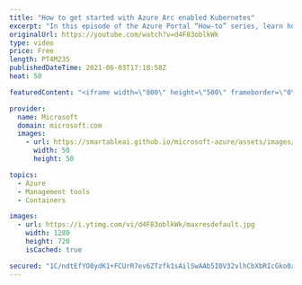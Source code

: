 ```yaml
---
title: "How to get started with Azure Arc enabled Kubernetes"
excerpt: "In this episode of the Azure Portal “How-to” series, learn how to get started with Azure Arc enabled Kubernetes.  Try out these features in the Azure portal: https://portal.azure.com  Keep connected on Twitter: https://twitter.com/AzurePortal   Make sure to keep an eye on our Azure Portal \"How to\" Series"
originalUrl: https://youtube.com/watch?v=d4F83oblkWk
type: video
price: Free
length: PT4M23S
publishedDateTime: 2021-06-03T17:18:58Z
heat: 50

featuredContent: "<iframe width=\"800\" height=\"500\" frameborder=\"0\" src=\"https://www.youtube.com/embed/d4F83oblkWk\" allow=\"accelerometer; autoplay; encrypted-media; gyroscope; picture-in-picture\" allowfullscreen></iframe>"

provider:
  name: Microsoft
  domain: microsoft.com
  images:
    - url: https://smartableai.github.io/microsoft-azure/assets/images/organizations/microsoft.com-50x50.jpg
      width: 50
      height: 50

topics:
  - Azure
  - Management tools
  - Containers

images:
  - url: https://i.ytimg.com/vi/d4F83oblkWk/maxresdefault.jpg
    width: 1280
    height: 720
    isCached: true

secured: "1C/ndtEfYO8ydK1+FCUrR7ev6ZTzfk1sAilSwAAb5I0V32vlhCbXbRIcGko0z56eNfdmsxmnnYGFZdCOLK4Lm6LgV9WylRgl/hPNfbZcxTCzaBhVWSStxKqCb+FTPbiiEyQim0wps3xJGAthTudx/2DNRHK5ML/ZtH3VaP1lMnoulyU8E01GynQ/bz60X/rnXxNsJNPMgLy5VddqZkYXseOlqqpUPW4t4ILLLcTntUCCagQWskoJ20UQ9AvfHZLzA8Tld6RxLcOQWfvGMRFrLz9rq24kOpYtLvA42BK8h/SqXW2FB92PjFWEVaiovHuMUAF+XhHXqVExBNLc3AinawkWqbEMnC8NsrAbF49sdIhmdQEr76iGP98FBSO/AJKR6moTgoQRTBJwncf2IHJtuA/2GuZB/FHvlJWCNBEmTqk=;IweKnL9FU338V9opGJNelw=="
---
```


